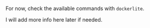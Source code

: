 For now, check the available commands with `dockerlite`.

I will add more info here later if needed.
